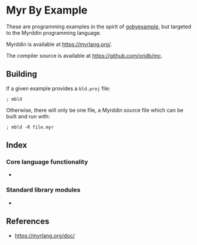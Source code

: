 # Myr By Example

These are programming examples in the spirit of [gobyexample](https://github.com/mmcgrana/gobyexample), but targeted to the Myrddin programming language.

Myrddin is available at <https://myrlang.org/>. 

The compiler source is available at <https://github.com/oridb/mc>. 

## Building

If a given example provides a `bld.proj` file:

	; mbld

Otherwise, there will only be one file, a Myrddin source file which can be built and run with:

	; mbld -R file.myr

## Index

### Core language functionality

- [](./)

### Standard library modules

- [](./)

## References

- <https://myrlang.org/doc/>

